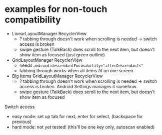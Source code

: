 examples for non-touch compatibility
=============

- LinearLayoutManager RecyclerView
    - ? tabbing through doesn't work when scrolling is needed -> switch access is broken
    - swipe gesture (TalkBack) does scroll to the next item, but doesn't show item as focused (just green outline)
- GridLayoutManager RecyclerView
    - needs `android:descendantFocusability="afterDescendants"`
    - tabbing through works when all items fit on one screen
- Big Items GridLayoutManager RecyclerView
    - ? tabbing through doesn't work when scrolling is needed -> switch access is broken. Android Settings manages it somehow.
    - swipe gesture (TalkBack) does scroll to the next item, but doesn't show item as focused

Switch access
- easy mode: set up tab for next, enter for select, (backspace for previous)
- hard mode: not yet tested! (this'll be one key only, autoscan enabled)
